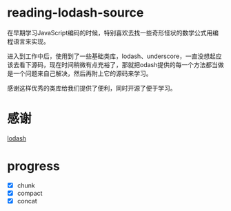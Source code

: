 # reading-lodash-source

在早期学习JavaScript编码的时候，特别喜欢去找一些奇形怪状的数学公式用编程语言来实现。

进入到工作中后，使用到了一些基础类库，lodash、underscore，一直没想起应该去看下源码，现在时间稍微有点充裕了，那就把odash提供的每一个方法都当做是一个问题来自己解决，然后再附上它的源码来学习。

感谢这样优秀的类库给我们提供了便利，同时开源了便于学习。

# 感谢
[lodash](https://lodash.com)

# progress
* [x] chunk
* [x] compact
* [x] concat
